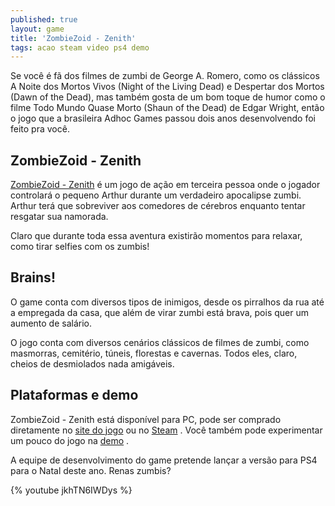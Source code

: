 ```yaml
---
published: true
layout: game
title: 'ZombieZoid - Zenith'
tags: acao steam video ps4 demo
---
```

Se você é fã dos filmes de zumbi de George A. Romero, como os clássicos A Noite dos Mortos  Vivos (Night of the Living Dead) e Despertar dos Mortos (Dawn of the Dead), mas também gosta de um bom toque de humor como o filme Todo Mundo Quase Morto (Shaun of the Dead) de Edgar Wright, então o jogo que a brasileira Adhoc Games passou dois anos desenvolvendo foi feito pra você.

## ZombieZoid - Zenith
<a href="http://zombiezoid.com" target="_blank">ZombieZoid - Zenith</a>
 é um jogo de ação em terceira pessoa onde o jogador controlará o pequeno Arthur durante um verdadeiro apocalipse zumbi. Arthur terá que sobreviver aos comedores de cérebros enquanto tentar resgatar sua namorada.




Claro que durante toda essa aventura existirão momentos para relaxar, como tirar selfies com os zumbis!

## Brains!
O game conta com diversos tipos de inimigos, desde os pirralhos da rua até a empregada da casa, que além de virar zumbi está brava, pois quer um aumento de salário.

O jogo conta com diversos cenários clássicos de filmes de zumbi, como masmorras, cemitério, túneis, florestas e cavernas. Todos eles, claro, cheios de desmiolados nada amigáveis.




## Plataformas e demo
ZombieZoid - Zenith está disponível para PC, pode ser comprado diretamente no <a href="http://zombiezoid.com/landing/" target="_blank">site do jogo</a>
 ou no <a href="http://store.steampowered.com/app/403230/" target="_blank">Steam</a>
. Você também pode experimentar um pouco do jogo na <a href="https://goo.gl/cD4pxO" target="_blank">demo</a>
.

A equipe de desenvolvimento do game pretende lançar a versão para PS4 para o Natal deste ano. Renas zumbis?

{% youtube jkhTN6IWDys %}